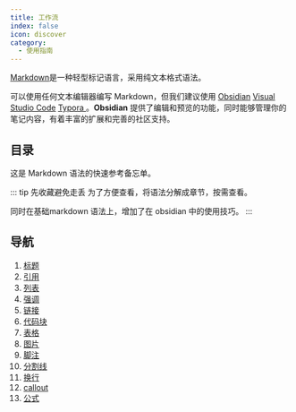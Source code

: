 ```yaml
---
title: 工作流
index: false
icon: discover
category:
  - 使用指南
---
```

[Markdown](https://daringfireball.net/projects/markdown/)是一种轻型标记语言，采用纯文本格式语法。

可以使用任何文本编辑器编写 Markdown，但我们建议使用 [Obsidian](https://obsidian.md/) [Visual Studio Code](https://code.visualstudio.com/) [Typora ](https://typora.io/)。**Obsidian** 提供了编辑和预览的功能，同时能够管理你的笔记内容，有着丰富的扩展和完善的社区支持。

## 目录
这是 Markdown 语法的快速参考备忘单。

::: tip 先收藏避免走丢
为了方便查看，将语法分解成章节，按需查看。  

同时在基础markdown 语法上，增加了在 obsidian 中的使用技巧。
:::
## 导航
1. [标题](标题.md)
2. [引用](引用.md)
3. [列表](列表.md)
4. [强调](强调.md)
5. [链接](链接.md)
6. [代码块](代码块.md)
7. [表格](表格.md)
8. [图片](图片.md)
9. [脚注](脚注.md)
10. [分割线](分割线.md)
11. [换行](换行.md)
12. [callout](callout.md)
13. [公式](公式.md)
